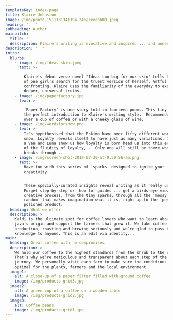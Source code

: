 ```yaml
---
templateKey: index-page
title: Klaire Johnston
image: /img/photo-1511131341194-24e2eeeebb09.jpeg
heading: '   '
subheading: Author
mainpitch:
  title: '  '
  description: Klaire's writing is evocative and inspired ... and unnervingly relatable.
description: '  '
intro:
  blurbs:
    - image: /img/ideas-skin.jpeg
      text: >-

        Klaire's debut verse novel 'Ideas too big for our skin' tells the story
        of one girl's search for the truest version of herself. Artful and
        confronting, Klaire uses the familiarity of the everyday to expose
        deeper, universal truths. 
    - image: /img/paperfactory.jpg
      text: >

        'Paper Factory' is one story told in fourteen poems. This tiny read is
        the perfect introduction to Klaire's writing style.  Recommended: devour
        over a cup of coffee or with a cheeky glass of wine. 
    - image: /img/wordsforsnow.png
      text: >-
        It's hypothesised that the Eskimo have over fifty different words for
        snow. Loyalty reveals itself to have just as many variations. In what is
        a Van and Luna show us how loyalty is born head us into this exploration
        of the fluidity of loyalty, .  Only one will still be there when the sun
        breaks through ...
    - image: /img/screen-shot-2019-07-30-at-9.50.56-am.png
      text: >-
        Have fun with this series of 'sparks' designed to ignite your
        creativity. 


        These specially-curated insights reveal writing as it really unfolds.
        Forget step-by-step or 'how to' guides ... get a birds-eye view of the
        creative process, from the tiny sparks, through all the 'messy and
        random' that makes imagination what it is, right up to the 'pens down',
        polished product.
  heading: What we offer
  description: >
    Kaldi is the ultimate spot for coffee lovers who want to learn about their
    java’s origin and support the farmers that grew it. We take coffee
    production, roasting and brewing seriously and we’re glad to pass that
    knowledge to anyone. This is an edit via identity...
main:
  heading: Great coffee with no compromises
  description: >
    We hold our coffee to the highest standards from the shrub to the cup.
    That’s why we’re meticulous and transparent about each step of the coffee’s
    journey. We personally visit each farm to make sure the conditions are
    optimal for the plants, farmers and the local environment.
  image1:
    alt: A close-up of a paper filter filled with ground coffee
    image: /img/products-grid3.jpg
  image2:
    alt: A green cup of a coffee on a wooden table
    image: /img/products-grid2.jpg
  image3:
    alt: Coffee beans
    image: /img/products-grid1.jpg
---
```


